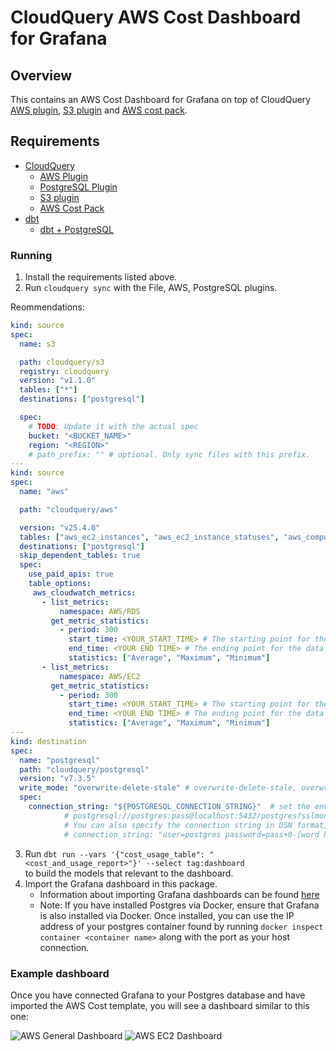 # CloudQuery AWS Cost Dashboard for Grafana

## Overview

This contains an AWS Cost Dashboard for Grafana on top of CloudQuery [AWS plugin](https://hub.cloudquery.io/plugins/source/cloudquery/aws), [S3 plugin](https://hub.cloudquery.io/plugins/source/cloudquery/s3) and [AWS cost pack](https://hub.cloudquery.io/addons/transformation/cloudquery/aws-cost/).

## Requirements

- [CloudQuery](https://www.cloudquery.io/docs/quickstart)
  - [AWS Plugin](https://hub.cloudquery.io/plugins/source/cloudquery/aws)
  - [PostgreSQL Plugin](https://hub.cloudquery.io/plugins/destination/cloudquery/postgresql)
  - [S3 plugin](https://hub.cloudquery.io/plugins/source/cloudquery/s3)
  - [AWS Cost Pack](https://hub.cloudquery.io/addons/transformation/cloudquery/aws-cost/)
- [dbt](https://docs.getdbt.com/docs/core/pip-install)
  - [dbt + PostgreSQL](https://docs.getdbt.com/docs/core/connect-data-platform/postgres-setup)

### Running

1. Install the requirements listed above.
2. Run `cloudquery sync` with the File, AWS, PostgreSQL plugins.

Reommendations:
```yml
kind: source
spec:
  name: s3

  path: cloudquery/s3
  registry: cloudquery
  version: "v1.1.0"
  tables: ["*"]
  destinations: ["postgresql"]

  spec:
    # TODO: Update it with the actual spec 
    bucket: "<BUCKET_NAME>"
    region: "<REGION>"
    # path_prefix: "" # optional. Only sync files with this prefix.
---
kind: source
spec:
  name: "aws"

  path: "cloudquery/aws"

  version: "v25.4.0"
  tables: ["aws_ec2_instances", "aws_ec2_instance_statuses", "aws_computeoptimizer_ec2_instance_recommendations", "aws_support_trusted_advisor_checks", "aws_cloudwatch_metrics", "aws_cloudwatch_metric_statistics", "aws_support_trusted_advisor_checks", "aws_support_trusted_advisor_check_results"]
  destinations: ["postgresql"]
  skip_dependent_tables: true
  spec:
    use_paid_apis: true
    table_options:
     aws_cloudwatch_metrics:
       - list_metrics:
           namespace: AWS/RDS 
         get_metric_statistics:
           - period: 300 
             start_time: <YOUR_START_TIME> # The starting point for the data collection. example: 2024-01-01T00:00:01Z
             end_time: <YOUR END TIME> # The ending point for the data collection. example: 2024-01-30T23:59:59Z
             statistics: ["Average", "Maximum", "Minimum"] 
       - list_metrics:
           namespace: AWS/EC2 
         get_metric_statistics:
           - period: 300 
             start_time: <YOUR_START_TIME> # The starting point for the data collection. example: 2024-01-01T00:00:01Z
             end_time: <YOUR END TIME> # The ending point for the data collection. example: 2024-01-30T23:59:59Z
             statistics: ["Average", "Maximum", "Minimum"]
---
kind: destination
spec:
  name: "postgresql"
  path: "cloudquery/postgresql"
  version: "v7.3.5"
  write_mode: "overwrite-delete-stale" # overwrite-delete-stale, overwrite, append
  spec:
    connection_string: "${POSTGRESQL_CONNECTION_STRING}"  # set the environment variable in a format like 
            # postgresql://postgres:pass@localhost:5432/postgres?sslmode=disable
            # You can also specify the connection string in DSN format, which allows for special characters in the password:
            # connection_string: "user=postgres password=pass+0-[word host=localhost port=5432 dbname=postgres"
```

3. Run `dbt run --vars '{"cost_usage_table": "<cost_and_usage_report>"}' --select tag:dashboard` <br>to build the models that relevant to the dashboard. 
4. Import the Grafana dashboard in this package.
    - Information about importing Grafana dashboards can be found [here](https://grafana.com/docs/grafana/latest/dashboards/build-dashboards/import-dashboards/)
    - Note: If you have installed Postgres via Docker, ensure that Grafana is also installed via Docker. Once installed, you can use the IP address of your postgres container found by running `docker inspect container <container name>` along with the port as your host connection.

### Example dashboard

Once you have connected Grafana to your Postgres database and have imported the AWS Cost template, you will see a dashboard similar to this one:

![AWS General Dashboard](/images/general.png)
![AWS EC2 Dashboard](/images/ec2.png)